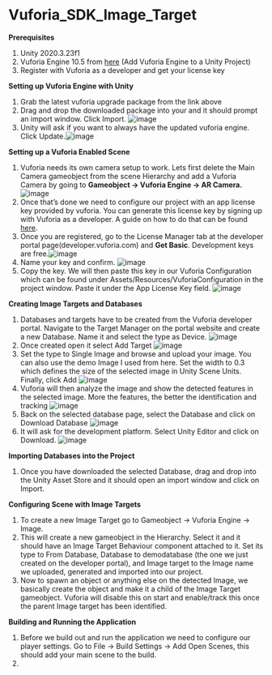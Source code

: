 # Vuforia_SDK_Image_Target

**Prerequisites**
  1. Unity 2020.3.23f1
  2. Vuforia Engine 10.5 from [here](https://developer.vuforia.com/downloads/sdk) (Add Vuforia Engine to a Unity Project)
  3. Register with Vuforia as a developer and get your license key

**Setting up Vuforia Engine with Unity**
  1. Grab the latest vuforia upgrade package from the link above
  2. Drag and drop the downloaded package into your  and it should prompt an import window. Click Import. ![image](https://user-images.githubusercontent.com/43946298/155774491-0033301f-7342-4a88-af7b-21d3594d318e.png)
  3. Unity will ask if you want to always have the updated vuforia engine. Click Update.![image](https://user-images.githubusercontent.com/43946298/155775026-8c24889e-c1aa-4ebc-be98-7641c42864de.png)

**Setting up a Vuforia Enabled Scene**
  1. Vuforia needs its own camera setup to work. Lets first delete the Main Camera gameobject from the scene Hierarchy and add a Vuforia Camera by going to **Gameobject -> Vuforia Engine -> AR Camera.**![image](https://user-images.githubusercontent.com/43946298/155775779-5da306df-82aa-4c13-af9b-efd8ca7b7a1b.png)
  2. Once that’s done we need to configure our project with an app license key provided by vuforia. You can generate this license key by signing up with Vuforia as a developer. A guide on how to do that can be found [here](https://library.vuforia.com/articles/Solution/How-To-Register-as-a-Vuforia-Developer).
  3. Once you are registered, go to the License Manager tab at the developer portal page(developer.vuforia.com) and **Get Basic**. Development keys are free.![image](https://user-images.githubusercontent.com/43946298/155796827-b24a1565-946e-4018-a277-85db6c649db7.png)
  4. Name your key and confirm. ![image](https://user-images.githubusercontent.com/43946298/155797257-053ebd99-6ccc-44d3-ab51-fafaa8947f05.png)
  5. Copy the key. We will then paste this key in our Vuforia Configuration which can be found under Assets/Resources/VuforiaConfiguration in the project window. Paste it under the App License Key field. ![image](https://user-images.githubusercontent.com/43946298/155797786-11806ac0-ff8d-4f34-9d53-f42d8dee0965.png)

**Creating Image Targets and Databases**
  1. Databases and targets have to be created from the Vuforia developer portal. Navigate to the Target Manager on the portal website and create a new Database. Name it and select the type as Device. ![image](https://user-images.githubusercontent.com/43946298/155799303-54c73355-0c71-4909-9ce3-65a63e245fdc.png)
  2. Once created open it select Add Target ![image](https://user-images.githubusercontent.com/43946298/155799353-352a2e94-be59-44af-9fa6-872c699650fe.png)
  3. Set the type to Single Image and browse and upload your image. You can also use the demo Image I used from here. Set the width to 0.3 which defines the size of the selected image in Unity Scene Units. Finally, click Add ![image](https://user-images.githubusercontent.com/43946298/155799436-17f57534-0926-419e-858a-7c8e18629d41.png)
  4. Vuforia will then analyze the image and show the detected features in the selected image. More the features, the better the identification and tracking ![image](https://user-images.githubusercontent.com/43946298/155799615-36d9635c-4ed5-4843-9ff9-1e0aec50cd89.png)
  5. Back on the selected database page, select the Database and click on Download Database ![image](https://user-images.githubusercontent.com/43946298/155799673-edbcf73a-48b8-4108-89cc-70af703436fc.png)
  6. It will ask for the development platform. Select Unity Editor and click on Download. ![image](https://user-images.githubusercontent.com/43946298/155799731-dbe8c981-0b4b-4191-876b-438c6cbb57be.png)

**Importing Databases into the Project**
  1. Once you have downloaded the selected Database, drag and drop into the Unity Asset Store and it should open an import window and click on Import.

**Configuring Scene with Image Targets**
  1. To create a new Image Target go to Gameobject -> Vuforia Engine -> Image.
  2. This will create a new gameobject in the Hierarchy. Select it and it should have an Image Target Behaviour component attached to it. Set its type to From Database, Database to demodatabase (the one we just created on the developer portal), and Image target to the Image name we uploaded, generated and imported into our project.
  3. Now to spawn an object or anything else on the detected Image, we basically create the object and make it a child of the Image Target gameobject. Vuforia will disable this on start and enable/track this once the parent Image target has been identified.

**Building and Running the Application**
  1. Before we build out and run the application we need to configure our player settings. Go to File -> Build Settings -> Add Open Scenes, this should add your main scene to the build.
  2. 


         
       

